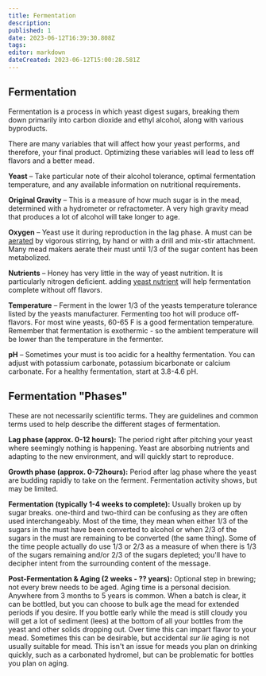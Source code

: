 ```yaml
---
title: Fermentation
description: 
published: 1
date: 2023-06-12T16:39:30.808Z
tags: 
editor: markdown
dateCreated: 2023-06-12T15:00:28.581Z
---
```


## Fermentation

Fermentation is a process in which yeast digest sugars, breaking them down primarily into carbon dioxide and ethyl alcohol, along with various byproducts.

There are many variables that will affect how your yeast performs, and therefore, your final product.  Optimizing these variables will lead to less off flavors and a better mead.

**Yeast** – Take particular note of their alcohol tolerance, optimal fermentation temperature, and any available information on nutritional requirements.

**Original Gravity** – This is a measure of how much sugar is in the mead, determined with a hydrometer or refractometer.  A very high gravity mead that produces a lot of alcohol will take longer to age.

**Oxygen** – Yeast use it during reproduction in the lag phase. A must can be [aerated](/process/aeration_degassing) by vigorous stirring, by hand or with a drill and mix-stir attachment.  Many mead makers aerate their must until 1/3 of the sugar content has been metabolized.

**Nutrients** – Honey has very little in the way of yeast nutrition. It is particularly nitrogen deficient. adding [yeast nutrient](/ingredients/nutrients) will help fermentation complete without off flavors. 

**Temperature** – Ferment in the lower 1/3 of the yeasts temperature tolerance listed by the yeasts manufacturer.  Fermenting too hot will produce off-flavors.  For most wine yeasts, 60-65 F is a good fermentation temperature. Remember that fermentation is exothermic - so the ambient temperature will be lower than the temperature in the fermenter.

**pH** – Sometimes your must is too acidic for a healthy fermentation.  You can adjust with potassium carbonate, potassium bicarbonate or calcium carbonate. For a healthy fermentation, start at 3.8-4.6 pH.

## Fermentation "Phases"

These are not necessarily scientific terms. They are guidelines and common terms used to help describe the different stages of fermentation.

**Lag phase (approx. 0-12 hours):** The period right after pitching your yeast where seemingly nothing is happening. Yeast are absorbing nutrients and adapting to the new environment, and will quickly start to reproduce.

**Growth phase (approx. 0-72hours):** Period after lag phase where the yeast are budding rapidly to take on the ferment. Fermentation activity shows, but may be limited. 

**Fermentation (typically 1-4 weeks to complete):** Usually broken up by sugar breaks. one-third and two-third can be confusing as they are often used interchangeably. Most of the time, they mean when either 1/3 of the sugars in the must have been converted to alcohol or when 2/3 of the sugars in the must are remaining to be converted (the same thing). Some of the time people actually do use 1/3 or 2/3 as a measure of when there is 1/3 of the sugars remaining and/or 2/3 of the sugars depleted; you'll have to decipher intent from the surrounding content of the message.

**Post-Fermentation &amp; Aging (2 weeks - ?? years):** Optional step in brewing; not every brew needs to be aged. Aging time is a personal decision. Anywhere from 3 months to 5 years is common. When a batch is clear, it can be bottled, but you can choose to bulk age the mead for extended periods if you desire. If you bottle early while the mead is still cloudy you will get a lot of sediment (lees) at the bottom of all your bottles from the yeast and other solids dropping out. Over time this can impart flavor to your mead. Sometimes this can be desirable, but accidental *sur lie* aging is not usually suitable for mead. This isn't an issue for meads you plan on drinking quickly, such as a carbonated hydromel, but can be problematic for bottles you plan on aging.